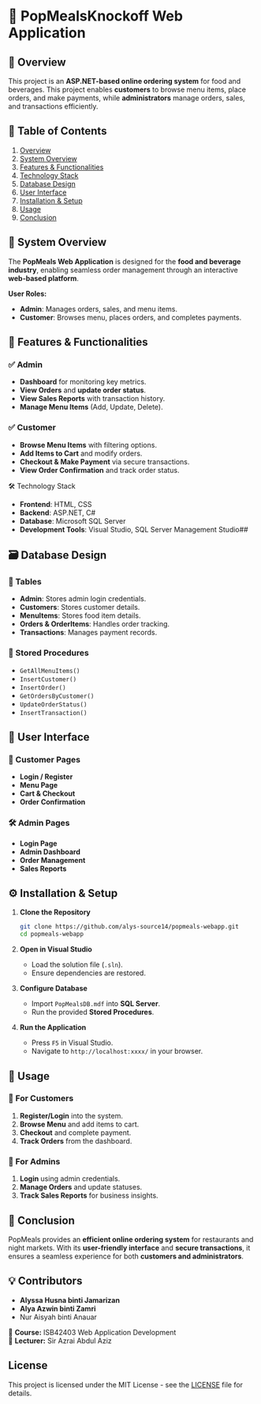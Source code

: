 # 🥡 PopMealsKnockoff Web Application

## 📌 Overview
This project is an **ASP.NET-based online ordering system** for food and beverages. This project enables **customers** to browse menu items, place orders, and make payments, while **administrators** manage orders, sales, and transactions efficiently.

## 📖 Table of Contents
1. [Overview](#-overview)
2. [System Overview](#-system-overview)
3. [Features & Functionalities](#-features--functionalities)
4. [Technology Stack](#-technology-stack)
5. [Database Design](#-database-design)
6. [User Interface](#-user-interface)
7. [Installation & Setup](#-installation--setup)
8. [Usage](#-usage)
9. [Conclusion](#-conclusion)

## 🔎 System Overview
The **PopMeals Web Application** is designed for the **food and beverage industry**, enabling seamless order management through an interactive **web-based platform**.

**User Roles:**
- **Admin**: Manages orders, sales, and menu items.
- **Customer**: Browses menu, places orders, and completes payments.

## 🚀 Features & Functionalities
### ✅ Admin
- **Dashboard** for monitoring key metrics.
- **View Orders** and **update order status**.
- **View Sales Reports** with transaction history.
- **Manage Menu Items** (Add, Update, Delete).

### ✅ Customer
- **Browse Menu Items** with filtering options.
- **Add Items to Cart** and modify orders.
- **Checkout & Make Payment** via secure transactions.
- **View Order Confirmation** and track order status.

 🛠️ Technology Stack
- **Frontend**: HTML, CSS
- **Backend**: ASP.NET, C#
- **Database**: Microsoft SQL Server
- **Development Tools**: Visual Studio, SQL Server Management Studio##

## 🗃️ Database Design
### 📌 Tables
- **Admin**: Stores admin login credentials.
- **Customers**: Stores customer details.
- **MenuItems**: Stores food item details.
- **Orders & OrderItems**: Handles order tracking.
- **Transactions**: Manages payment records.

### 📌 Stored Procedures
- `GetAllMenuItems()`
- `InsertCustomer()`
- `InsertOrder()`
- `GetOrdersByCustomer()`
- `UpdateOrderStatus()`
- `InsertTransaction()`

## 🎨 User Interface
### 🛒 Customer Pages
- **Login / Register**
- **Menu Page**
- **Cart & Checkout**
- **Order Confirmation**

### 🛠️ Admin Pages
- **Login Page**
- **Admin Dashboard**
- **Order Management**
- **Sales Reports**

## ⚙️ Installation & Setup
1. **Clone the Repository**
   ```bash
   git clone https://github.com/alys-source14/popmeals-webapp.git
   cd popmeals-webapp
   ```

2. **Open in Visual Studio**
   - Load the solution file (`.sln`).
   - Ensure dependencies are restored.

3. **Configure Database**
   - Import `PopMealsDB.mdf` into **SQL Server**.
   - Run the provided **Stored Procedures**.

4. **Run the Application**
   - Press `F5` in Visual Studio.
   - Navigate to `http://localhost:xxxx/` in your browser.

## 📝 Usage
### 🛒 For Customers
1. **Register/Login** into the system.
2. **Browse Menu** and add items to cart.
3. **Checkout** and complete payment.
4. **Track Orders** from the dashboard.

### 🔑 For Admins
1. **Login** using admin credentials.
2. **Manage Orders** and update statuses.
3. **Track Sales Reports** for business insights.

## 📌 Conclusion
PopMeals provides an **efficient online ordering system** for restaurants and night markets. With its **user-friendly interface** and **secure transactions**, it ensures a seamless experience for both **customers and administrators**.

## 💡 Contributors
- **Alyssa Husna binti Jamarizan**
- **Alya Azwin binti Zamri**
- Nur Aisyah binti Anauar

📌 **Course:** ISB42403 Web Application Development  
📌 **Lecturer:** Sir Azrai Abdul Aziz  

## License

This project is licensed under the MIT License - see the [LICENSE](LICENSE) file for details.
